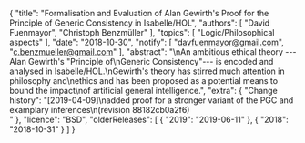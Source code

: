 {
    "title": "Formalisation and Evaluation of Alan Gewirth's Proof for the Principle of Generic Consistency in Isabelle/HOL",
    "authors": [
        "David Fuenmayor",
        "Christoph Benzmüller"
    ],
    "topics": [
        "Logic/Philosophical aspects"
    ],
    "date": "2018-10-30",
    "notify": [
        "davfuenmayor@gmail.com",
        "c.benzmueller@gmail.com"
    ],
    "abstract": "\nAn ambitious ethical theory ---Alan Gewirth's \"Principle of\nGeneric Consistency\"--- is encoded and analysed in Isabelle/HOL.\nGewirth's theory has stirred much attention in philosophy and\nethics and has been proposed as a potential means to bound the impact\nof artificial general intelligence.",
    "extra": {
        "Change history": "[2019-04-09]\nadded proof for a stronger variant of the PGC and examplary inferences\n(revision 88182cb0a2f6)<br>"
    },
    "licence": "BSD",
    "olderReleases": [
        {
            "2019": "2019-06-11"
        },
        {
            "2018": "2018-10-31"
        }
    ]
}